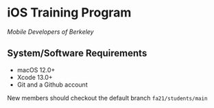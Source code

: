 # iOS Training Program
*Mobile Developers of Berkeley*

## System/Software Requirements
- macOS 12.0+
- Xcode 13.0+
- Git and a Github account

New members should checkout the default branch `fa21/students/main`
